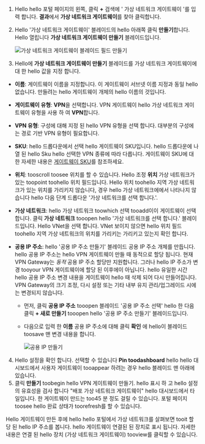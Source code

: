 1. Hello hello 포털 페이지의 왼쪽, 클릭  **+**  검색에 ' 가상 네트워크 게이트웨이 '를 입력 합니다. **결과**에서 **가상 네트워크 게이트웨이**를 찾아 클릭합니다.
2. Hello '가상 네트워크 게이트웨이' 블레이드의 hello 아래쪽 클릭 **만들기**합니다. Hello 열립니다 **가상 네트워크 게이트웨이 만들기** 블레이드입니다.

    ![가상 네트워크 게이트웨이 블레이드 필드 만들기](./media/vpn-gateway-add-gw-s2s-rm-portal-include/vnet_gw.png "새로운 게이트웨이")

3. Hello에 **가상 네트워크 게이트웨이 만들기** 블레이드를 가상 네트워크 게이트웨이에 대 한 hello 값을 지정 합니다.

  - **이름**: 게이트웨이 이름을 지정합니다. 이 게이트웨이 서브넷 이름 지정과 동일 hello 없습니다. 만들려는 hello 게이트웨이 개체의 hello 이름의 것입니다.
  - **게이트웨이 유형**: **VPN**을 선택합니다. VPN 게이트웨이 hello 가상 네트워크 게이트웨이 유형을 사용 하 여 **VPN**합니다. 
  - **VPN 유형**: 구성에 대해 지정 된 hello VPN 유형을 선택 합니다. 대부분의 구성에는 경로 기반 VPN 유형이 필요합니다.
  - **SKU**: hello 드롭다운에서 선택 hello 게이트웨이 SKU입니다. hello 드롭다운에 나열 된 hello Sku hello 선택한 VPN 종류에 따라 다릅니다. 게이트웨이 SKU에 대한 자세한 내용은 [게이트웨이 SKU](../articles/vpn-gateway/vpn-gateway-about-vpn-gateway-settings.md#gwsku)를 참조하세요.
  - **위치**: tooscroll toosee 위치를 할 수 있습니다. Hello 조정 **위치** 가상 네트워크가 있는 toopoint toohello 위치 필드입니다. Hello 위치 toohello 지역 가상 네트워크가 있는 위치를 가리키지 않습니다, 경우 hello 가상 네트워크에에서 나타나지 않습니다 hello 다음 단계 드롭다운 '가상 네트워크를 선택 합니다.'.
  - **가상 네트워크**: hello 가상 네트워크 toowhich 선택 tooadd이이 게이트웨이 선택 합니다. 클릭 **가상 네트워크** tooopen hello '가상 네트워크를 선택 합니다.' 블레이드입니다. Hello VNet을 선택 합니다. VNet 보이지 않으면 hello 위치 필드 toohello 지역 가상 네트워크의 위치를 가리키는 가리키고 있는지 확인 합니다.
  - **공용 IP 주소**: hello '공용 IP 주소 만들기' 블레이드 공용 IP 주소 개체를 만듭니다. hello 공용 IP 주소는 hello VPN 게이트웨이 만들 때 동적으로 할당 됩니다. 현재 VPN Gateway는 *동적* 공용 IP 주소 할당만 지원합니다. 그러나 hello IP 주소가 변경 tooyour VPN 게이트웨이에 할당 된 이후에이 아닙니다. hello 유일한 시간 hello 공용 IP 주소 변경 내용을 게이트웨이 hello 때 삭제 되어 다시 만들어집니다. VPN Gateway의 크기 조정, 다시 설정 또는 기타 내부 유지 관리/업그레이드 시에는 변경되지 않습니다.

    - 먼저, 클릭 **공용 IP 주소** tooopen 블레이드 '공용 IP 주소 선택' hello 한 다음 클릭 **+ 새로 만들기** tooopen hello '공용 IP 주소 만들기' 블레이드입니다.
    - 다음으로 입력 한 **이름** 공용 IP 주소에 대해 클릭 **확인** 에 hello이 블레이드 toosave 맨 변경 내용을 합니다.

      ![공용 IP 만들기](./media/vpn-gateway-add-gw-s2s-rm-portal-include/pip.png "PIP 만들기")

4. Hello 설정을 확인 합니다. 선택할 수 있습니다 **Pin toodashboard** hello hello 대시보드에서 사용자 게이트웨이 tooappear 하려는 경우 hello 블레이드 맨 아래에 있습니다. 
5. 클릭 **만들기** toobegin hello VPN 게이트웨이 만들기. hello 표시 하 고 hello 설정의 유효성을 검사 합니다 "배포 가상 네트워크 게이트웨이" hello 대시보드에서 타일입니다. 한 게이트웨이 만드는 too45 분 정도 걸릴 수 있습니다. 포털 페이지 toosee hello 완료 상태가 toorefresh를 할 수 있습니다.

Hello 게이트웨이 만든 후에 hello hello 포털에서 가상 네트워크를 살펴보면 tooit 할당 된 hello IP 주소를 봅니다. hello 게이트웨이 연결된 된 장치로 표시 됩니다. 자세한 내용은 연결 된 hello 장치 (가상 네트워크 게이트웨이) tooview를 클릭할 수 있습니다.
